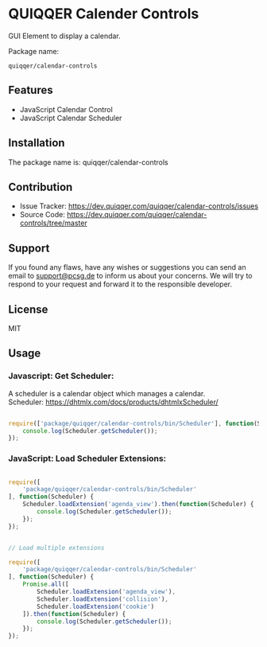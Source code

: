 
QUIQQER Calender Controls
========

GUI Element to display a calendar.

Package name:

    quiqqer/calendar-controls


Features
--------

- JavaScript Calendar Control
- JavaScript Calendar Scheduler


Installation
------------

The package name is: quiqqer/calendar-controls


Contribution
----------

- Issue Tracker: https://dev.quiqqer.com/quiqqer/calendar-controls/issues
- Source Code: https://dev.quiqqer.com/quiqqer/calendar-controls/tree/master


Support
-------

If you found any flaws, have any wishes or suggestions you can send an email
to [support@pcsg.de](mailto:support@pcsg.de) to inform us about your concerns. 
We will try to respond to your request and forward it to the responsible developer.


License
-------

MIT


Usage
-----

### Javascript: Get Scheduler:

A scheduler is a calendar object which manages a calendar.  
Scheduler: https://dhtmlx.com/docs/products/dhtmlxScheduler/  

```javascript

require(['package/quiqqer/calendar-controls/bin/Scheduler'], function(Scheduler) {
    console.log(Scheduler.getScheduler());
});

```

### JavaScript: Load Scheduler Extensions:

```javascript

require([
    'package/quiqqer/calendar-controls/bin/Scheduler'
], function(Scheduler) {
    Scheduler.loadExtension('agenda_view').then(function(Scheduler) {
        console.log(Scheduler.getScheduler());
    });
});

```

```javascript

// Load multiple extensions

require([
    'package/quiqqer/calendar-controls/bin/Scheduler'
], function(Scheduler) {
    Promise.all([
        Scheduler.loadExtension('agenda_view'),
        Scheduler.loadExtension('collision'),
        Scheduler.loadExtension('cookie')
    ]).then(function(Scheduler) {
        console.log(Scheduler.getScheduler());
    });
});

```

